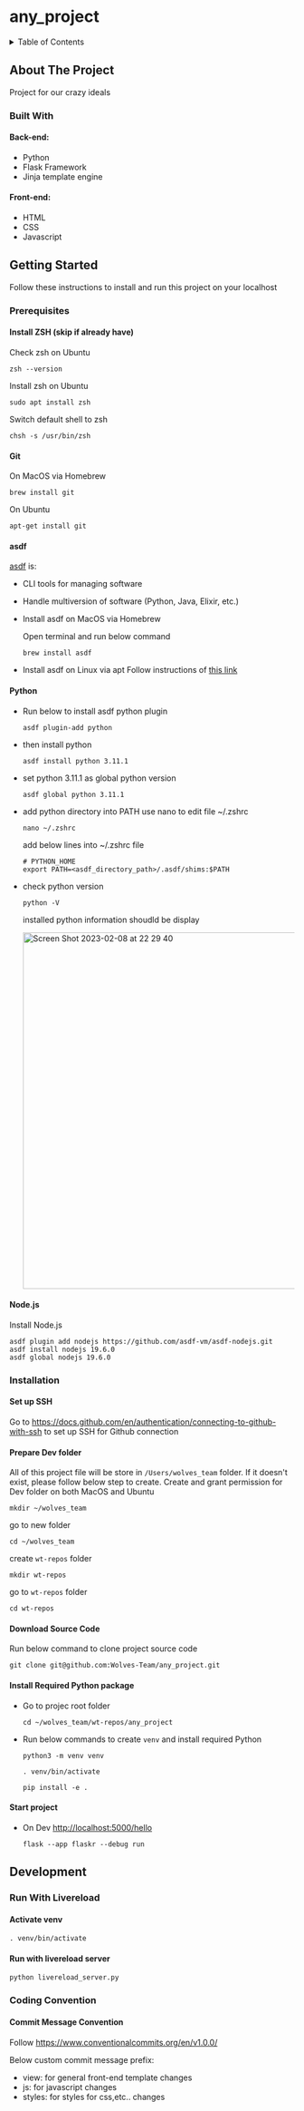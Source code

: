 # any_project

<!-- TABLE OF CONTENTS -->
<details>
  <summary>Table of Contents</summary>
  <ol>
    <li>
      <a href="#about-the-project">About The Project</a>
      <ul>
        <li><a href="#built-with">Built With</a></li>
      </ul>
    </li>
    <li>
      <a href="#getting-started">Getting started</a>
      <ul>
        <li>
          <a href="#prerequisites">Prerequisites</a>
          <ul>
            <li><a href="#git">Git</a></li>
            <li><a href="#asdf">asdf</a></li>
            <li><a href="#python">Python</a></li>
            <li><a href="#nodejs">Node.js</a></li>
          </ul>
        </li>
      </ul>
      <ul>
        <li>
          <a href="#installation">Installation</a>
          <ul>
            <li><a href="#set-up-ssh">Setup SSH</a></li>
            <li><a href="#prepare-dev-folder">Prepare Dev Folder</a></li>
            <li><a href="#download-source-code">Download source code</a></li>
          </ul>
        </li>        
      </ul>
    </li>
    <li>
      <a href="#development">Development</a>
      <ul>
        <li>
          <a href="#run-with-livereload">Run With Livereload</a>
        </li>
        <li>
          <a href="#coding-convention">Coding Covention</a>
          <ul>
            <li>
              <a href="#commit-message-convention">Commit Message Convention</a>
            </li>
          </ul>
        </li>
      </ul>
    </li>
  </ol>
</details>

## About The Project

Project for our crazy ideals

### Built With

#### Back-end:
 - Python
 - Flask Framework
 - Jinja template engine
#### Front-end:
 - HTML
 - CSS
 - Javascript

## Getting Started

Follow these instructions to install and run this project on your localhost

### Prerequisites

#### Install ZSH (skip if already have)

Check zsh on Ubuntu

```
zsh --version
```

Install zsh on Ubuntu

```
sudo apt install zsh
```

Switch default shell to zsh

```
chsh -s /usr/bin/zsh
```

#### Git

On MacOS via Homebrew

```
brew install git
```

On Ubuntu

```
apt-get install git
```

#### asdf

[asdf](https://asdf-vm.com/) is:

- CLI tools for managing software
- Handle multiversion of software (Python, Java, Elixir, etc.)

 - Install asdf on MacOS via Homebrew

   Open terminal and run below command

   ```
   brew install asdf
   ```

 - Install asdf on Linux via apt
   Follow instructions of [this link](https://asdf-vm.com/guide/getting-started.html)

#### Python

- Run below to install asdf python plugin
  ```
  asdf plugin-add python
  ```
- then install python
  ```
  asdf install python 3.11.1
  ```
- set python 3.11.1 as global python version
  ```
  asdf global python 3.11.1
  ```
- add python directory into PATH
  use nano to edit file ~/.zshrc
  ```
  nano ~/.zshrc
  ```
  add below lines into ~/.zshrc file
  ```
  # PYTHON_HOME
  export PATH=<asdf_directory_path>/.asdf/shims:$PATH
  ```
- check python version

  ```
  python -V
  ```

  installed python information shoudld be display

  <img width="629" alt="Screen Shot 2023-02-08 at 22 29 40" src="https://user-images.githubusercontent.com/57919723/217718182-5445f52e-94a9-4f08-b0f9-b215efbcb307.png">

#### Node.js
Install Node.js
```
asdf plugin add nodejs https://github.com/asdf-vm/asdf-nodejs.git
asdf install nodejs 19.6.0
asdf global nodejs 19.6.0
```

### Installation

#### Set up SSH

Go to https://docs.github.com/en/authentication/connecting-to-github-with-ssh to set up SSH for Github connection

#### Prepare Dev folder

All of this project file will be store in `/Users/wolves_team` folder. If it doesn't exist, please follow below step to create.
Create and grant permission for Dev folder on both MacOS and Ubuntu

```
mkdir ~/wolves_team
```

go to new folder

```
cd ~/wolves_team
```

create `wt-repos` folder

```
mkdir wt-repos
```

go to `wt-repos` folder

```
cd wt-repos
```

#### Download Source Code

Run below command to clone project source code

```
git clone git@github.com:Wolves-Team/any_project.git
```

#### Install Required Python package
 - Go to projec root folder
   ```
   cd ~/wolves_team/wt-repos/any_project
   ```
 - Run below commands to create `venv` and install required Python
   ```
   python3 -m venv venv
   ```
   ```
   . venv/bin/activate
   ```
   ```
   pip install -e .
   ```

#### Start project

 - On Dev [http://localhost:5000/hello](http://localhost:5000/hello)
   ```
   flask --app flaskr --debug run
   ```

## Development

### Run With Livereload

#### Activate venv
  
  ```
  . venv/bin/activate
  ```
  
#### Run with livereload server
  
  ```
  python livereload_server.py
  ```

### Coding Convention

#### Commit Message Convention
Follow https://www.conventionalcommits.org/en/v1.0.0/

Below custom commit message prefix:
  - view: for general front-end template changes
  - js: for javascript changes
  - styles: for styles for css,etc.. changes
